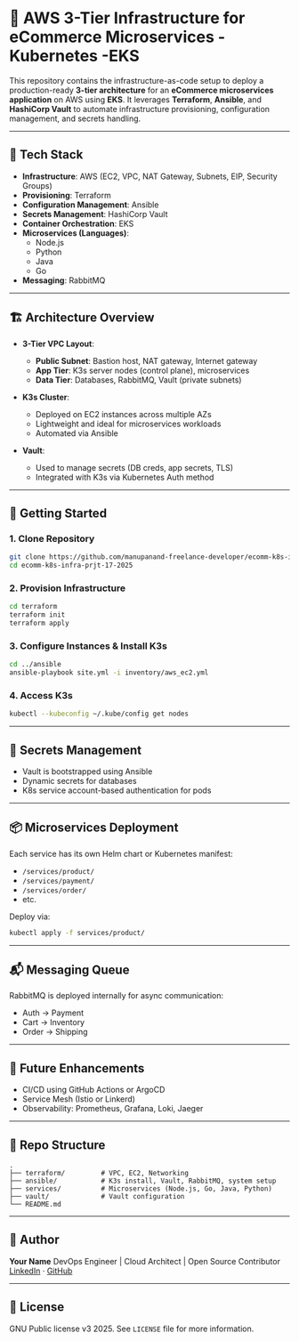 
# 🛒 AWS  3-Tier Infrastructure for eCommerce Microservices - Kubernetes -EKS

This repository contains the infrastructure-as-code setup to deploy a production-ready **3-tier architecture** for an **eCommerce microservices application** on AWS using **EKS**. It leverages **Terraform**, **Ansible**, and **HashiCorp Vault** to automate infrastructure provisioning, configuration management, and secrets handling.

---

## 🔧 Tech Stack

- **Infrastructure**: AWS (EC2, VPC, NAT Gateway, Subnets, EIP, Security Groups)
- **Provisioning**: Terraform
- **Configuration Management**: Ansible
- **Secrets Management**: HashiCorp Vault
- **Container Orchestration**: EKS
- **Microservices (Languages)**:
  - Node.js 
  - Python 
  - Java 
  - Go 
- **Messaging**: RabbitMQ

---

## 🏗️ Architecture Overview

- **3-Tier VPC Layout**:
  - **Public Subnet**: Bastion host, NAT gateway, Internet gateway
  - **App Tier**: K3s server nodes (control plane), microservices
  - **Data Tier**: Databases, RabbitMQ, Vault (private subnets)

- **K3s Cluster**:
  - Deployed on EC2 instances across multiple AZs
  - Lightweight and ideal for microservices workloads
  - Automated via Ansible

- **Vault**:
  - Used to manage secrets (DB creds, app secrets, TLS)
  - Integrated with K3s via Kubernetes Auth method

---

## 🚀 Getting Started

### 1. Clone Repository
```bash
git clone https://github.com/manupanand-freelance-developer/ecomm-k8s-infra-prjt-17-2025.git
cd ecomm-k8s-infra-prjt-17-2025
````

### 2. Provision Infrastructure

```bash
cd terraform
terraform init
terraform apply
```

### 3. Configure Instances & Install K3s

```bash
cd ../ansible
ansible-playbook site.yml -i inventory/aws_ec2.yml
```

### 4. Access K3s

```bash
kubectl --kubeconfig ~/.kube/config get nodes
```

---

## 🔐 Secrets Management

* Vault is bootstrapped using Ansible
* Dynamic secrets for databases
* K8s service account-based authentication for pods

---

## 📦 Microservices Deployment

Each service has its own Helm chart or Kubernetes manifest:

* `/services/product/`
* `/services/payment/`
* `/services/order/`
* etc.

Deploy via:

```bash
kubectl apply -f services/product/
```

---

## 📬 Messaging Queue

RabbitMQ is deployed internally for async communication:

* Auth → Payment
* Cart → Inventory
* Order → Shipping

---

## 🧪 Future Enhancements

* CI/CD using GitHub Actions or ArgoCD
* Service Mesh (Istio or Linkerd)
* Observability: Prometheus, Grafana, Loki, Jaeger

---

## 📁 Repo Structure

```
.
├── terraform/         # VPC, EC2, Networking
├── ansible/           # K3s install, Vault, RabbitMQ, system setup
├── services/          # Microservices (Node.js, Go, Java, Python)
├── vault/             # Vault configuration
└── README.md
```

---

## 👤 Author

**Your Name**
DevOps Engineer | Cloud Architect | Open Source Contributor
[LinkedIn](https://www.linkedin.com/in/manupanand) · [GitHub](https://github.com/manupanand)

---
## 🧾 License

GNU Public license v3 2025. See `LICENSE` file for more information.

